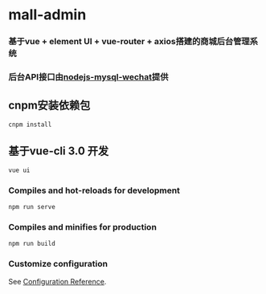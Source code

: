 # mall-admin
### 基于vue + element UI + vue-router + axios搭建的商城后台管理系统
### 后台API接口由[nodejs-mysql-wechat](https://github.com/luotuo19880328/nodejs-mysql-wechat)提供

## cnpm安装依赖包
```
cnpm install
```
## 基于vue-cli 3.0 开发
```
vue ui
```
### Compiles and hot-reloads for development
```
npm run serve
```

### Compiles and minifies for production
```
npm run build
```

### Customize configuration
See [Configuration Reference](https://cli.vuejs.org/config/).
